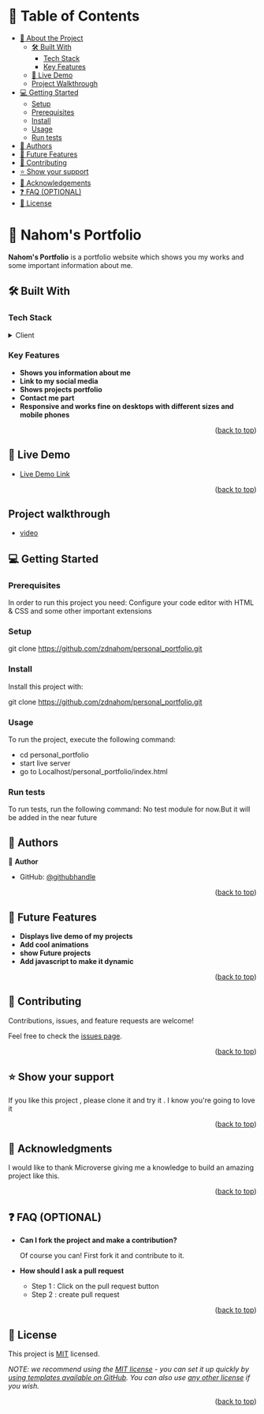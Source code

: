 <!-- TABLE OF CONTENTS -->

# 📗 Table of Contents

- [📖 About the Project](#about-project)
  - [🛠 Built With](#built-with)
    - [Tech Stack](#tech-stack)
    - [Key Features](#key-features)
  - [🚀 Live Demo](#live-demo)
  - [Project Walkthrough](#walkthrough)
- [💻 Getting Started](#getting-started)
  - [Setup](#setup)
  - [Prerequisites](#prerequisites)
  - [Install](#install)
  - [Usage](#usage)
  - [Run tests](#run-tests)
- [👥 Authors](#authors)
- [🔭 Future Features](#future-features)
- [🤝 Contributing](#contributing)
- [⭐️ Show your support](#support)
- [🙏 Acknowledgements](#acknowledgements)
- [❓ FAQ (OPTIONAL)](#faq)
- [📝 License](#license)

<!-- PROJECT DESCRIPTION -->

# 📖 Nahom's Portfolio <a name="about-project"></a>


**Nahom's Portfolio** is a portfolio website which shows you my works and some important information about me.

## 🛠 Built With <a name="built-with"></a>

### Tech Stack <a name="tech-stack"></a>

<details>
  <summary>Client</summary>
  <ul>
    <li><a href="https://www.w3schools.com/html/">HTML</a></li>
    <li><a href="https://www.w3schools.com/css/default.asp">CSS</a></li>
  </ul>
</details>


<!-- Features -->

### Key Features <a name="key-features"></a>

- **Shows you information about me**
- **Link to my social media**
- **Shows projects portfolio**
- **Contact me part**
- **Responsive and works fine on desktops with different sizes and mobile phones**


<p align="right">(<a href="#readme-top">back to top</a>)</p>

<!-- Live Demo -->

## 🚀 Live Demo <a name="live-demo"></a>

- [Live Demo Link](https://zdnahom.github.io/personal_portfolio/)

<p align="right">(<a href="#readme-top">back to top</a>)</p>

<!-- Project walkthrough -->

## Project walkthrough <a name="walkthrough"></a>
- [video](https://www.loom.com/share/eb9658726b344a1b8db3aeca7ba663ba)

<!-- GETTING STARTED -->

## 💻 Getting Started <a name="getting-started"></a>


### Prerequisites

In order to run this project you need: Configure your code editor with HTML & CSS and some other important extensions



### Setup

git clone https://github.com/zdnahom/personal_portfolio.git



### Install

Install this project with: 
  
  git clone https://github.com/zdnahom/personal_portfolio.git
  


### Usage

To run the project, execute the following command:
  - cd personal_portfolio
  - start live server
  - go to Localhost/personal_portfolio/index.html



### Run tests

To run tests, run the following command: No test module for now.But it will be added in the near future


<!-- AUTHORS -->

## 👥 Authors <a name="authors"></a>

👤 **Author**

- GitHub: [@githubhandle](https://github.com/zdnahom/)

<p align="right">(<a href="#readme-top">back to top</a>)</p>

<!-- FUTURE FEATURES -->

## 🔭 Future Features <a name="future-features"></a>

- **Displays live demo of my projects**
-  **Add cool animations**
- **show Future projects**
- **Add javascript to make it dynamic**

<p align="right">(<a href="#readme-top">back to top</a>)</p>

<!-- CONTRIBUTING -->

## 🤝 Contributing <a name="contributing"></a>

Contributions, issues, and feature requests are welcome!

Feel free to check the [issues page](../../issues/).

<p align="right">(<a href="#readme-top">back to top</a>)</p>

<!-- SUPPORT -->

## ⭐️ Show your support <a name="support"></a>

If you like this project , please clone it and try it . I know you're going to love it

<p align="right">(<a href="#readme-top">back to top</a>)</p>

<!-- ACKNOWLEDGEMENTS -->

## 🙏 Acknowledgments <a name="acknowledgements"></a>

I would like to thank Microverse giving me a knowledge to build an amazing project like this.

<p align="right">(<a href="#readme-top">back to top</a>)</p>

<!-- FAQ (optional) -->

## ❓ FAQ (OPTIONAL) <a name="faq"></a>

- **Can I fork the project and make a contribution?**

  Of course you can! First fork it and contribute to it.

- **How should I ask a pull request**
  
  - Step 1 : Click on the pull request button
  - Step 2 : create pull request

<p align="right">(<a href="#readme-top">back to top</a>)</p>

<!-- LICENSE -->

## 📝 License <a name="license"></a>

This project is [MIT](./LICENSE) licensed.

_NOTE: we recommend using the [MIT license](https://choosealicense.com/licenses/mit/) - you can set it up quickly by [using templates available on GitHub](https://docs.github.com/en/communities/setting-up-your-project-for-healthy-contributions/adding-a-license-to-a-repository). You can also use [any other license](https://choosealicense.com/licenses/) if you wish._

<p align="right">(<a href="#readme-top">back to top</a>)</p>
